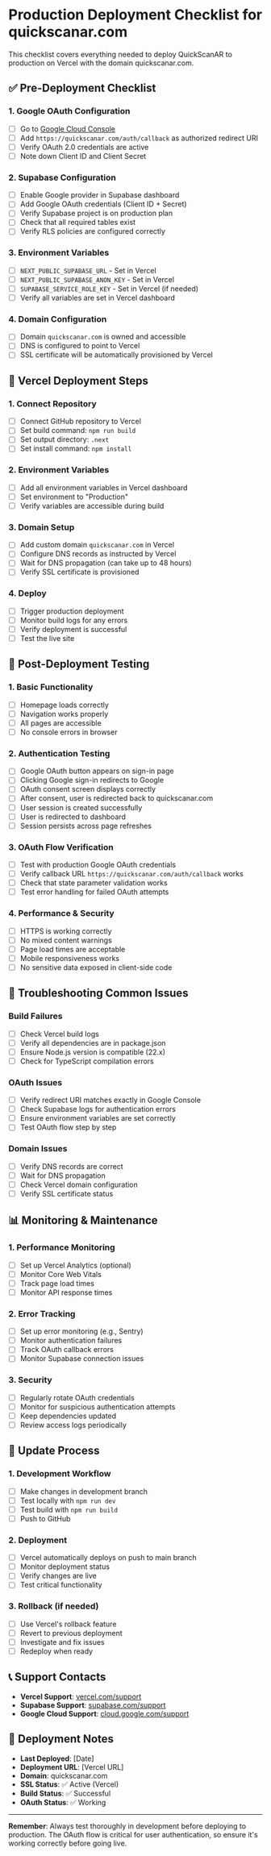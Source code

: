 # Production Deployment Checklist for quickscanar.com

This checklist covers everything needed to deploy QuickScanAR to production on Vercel with the domain quickscanar.com.

## ✅ **Pre-Deployment Checklist**

### 1. Google OAuth Configuration
- [ ] Go to [Google Cloud Console](https://console.cloud.google.com/)
- [ ] Add `https://quickscanar.com/auth/callback` as authorized redirect URI
- [ ] Verify OAuth 2.0 credentials are active
- [ ] Note down Client ID and Client Secret

### 2. Supabase Configuration
- [ ] Enable Google provider in Supabase dashboard
- [ ] Add Google OAuth credentials (Client ID + Secret)
- [ ] Verify Supabase project is on production plan
- [ ] Check that all required tables exist
- [ ] Verify RLS policies are configured correctly

### 3. Environment Variables
- [ ] `NEXT_PUBLIC_SUPABASE_URL` - Set in Vercel
- [ ] `NEXT_PUBLIC_SUPABASE_ANON_KEY` - Set in Vercel
- [ ] `SUPABASE_SERVICE_ROLE_KEY` - Set in Vercel (if needed)
- [ ] Verify all variables are set in Vercel dashboard

### 4. Domain Configuration
- [ ] Domain `quickscanar.com` is owned and accessible
- [ ] DNS is configured to point to Vercel
- [ ] SSL certificate will be automatically provisioned by Vercel

## 🚀 **Vercel Deployment Steps**

### 1. Connect Repository
- [ ] Connect GitHub repository to Vercel
- [ ] Set build command: `npm run build`
- [ ] Set output directory: `.next`
- [ ] Set install command: `npm install`

### 2. Environment Variables
- [ ] Add all environment variables in Vercel dashboard
- [ ] Set environment to "Production"
- [ ] Verify variables are accessible during build

### 3. Domain Setup
- [ ] Add custom domain `quickscanar.com` in Vercel
- [ ] Configure DNS records as instructed by Vercel
- [ ] Wait for DNS propagation (can take up to 48 hours)
- [ ] Verify SSL certificate is provisioned

### 4. Deploy
- [ ] Trigger production deployment
- [ ] Monitor build logs for any errors
- [ ] Verify deployment is successful
- [ ] Test the live site

## 🧪 **Post-Deployment Testing**

### 1. Basic Functionality
- [ ] Homepage loads correctly
- [ ] Navigation works properly
- [ ] All pages are accessible
- [ ] No console errors in browser

### 2. Authentication Testing
- [ ] Google OAuth button appears on sign-in page
- [ ] Clicking Google sign-in redirects to Google
- [ ] OAuth consent screen displays correctly
- [ ] After consent, user is redirected back to quickscanar.com
- [ ] User session is created successfully
- [ ] User is redirected to dashboard
- [ ] Session persists across page refreshes

### 3. OAuth Flow Verification
- [ ] Test with production Google OAuth credentials
- [ ] Verify callback URL `https://quickscanar.com/auth/callback` works
- [ ] Check that state parameter validation works
- [ ] Test error handling for failed OAuth attempts

### 4. Performance & Security
- [ ] HTTPS is working correctly
- [ ] No mixed content warnings
- [ ] Page load times are acceptable
- [ ] Mobile responsiveness works
- [ ] No sensitive data exposed in client-side code

## 🔧 **Troubleshooting Common Issues**

### Build Failures
- [ ] Check Vercel build logs
- [ ] Verify all dependencies are in package.json
- [ ] Ensure Node.js version is compatible (22.x)
- [ ] Check for TypeScript compilation errors

### OAuth Issues
- [ ] Verify redirect URI matches exactly in Google Console
- [ ] Check Supabase logs for authentication errors
- [ ] Ensure environment variables are set correctly
- [ ] Test OAuth flow step by step

### Domain Issues
- [ ] Verify DNS records are correct
- [ ] Wait for DNS propagation
- [ ] Check Vercel domain configuration
- [ ] Verify SSL certificate status

## 📊 **Monitoring & Maintenance**

### 1. Performance Monitoring
- [ ] Set up Vercel Analytics (optional)
- [ ] Monitor Core Web Vitals
- [ ] Track page load times
- [ ] Monitor API response times

### 2. Error Tracking
- [ ] Set up error monitoring (e.g., Sentry)
- [ ] Monitor authentication failures
- [ ] Track OAuth callback errors
- [ ] Monitor Supabase connection issues

### 3. Security
- [ ] Regularly rotate OAuth credentials
- [ ] Monitor for suspicious authentication attempts
- [ ] Keep dependencies updated
- [ ] Review access logs periodically

## 🔄 **Update Process**

### 1. Development Workflow
- [ ] Make changes in development branch
- [ ] Test locally with `npm run dev`
- [ ] Test build with `npm run build`
- [ ] Push to GitHub

### 2. Deployment
- [ ] Vercel automatically deploys on push to main branch
- [ ] Monitor deployment status
- [ ] Verify changes are live
- [ ] Test critical functionality

### 3. Rollback (if needed)
- [ ] Use Vercel's rollback feature
- [ ] Revert to previous deployment
- [ ] Investigate and fix issues
- [ ] Redeploy when ready

## 📞 **Support Contacts**

- **Vercel Support**: [vercel.com/support](https://vercel.com/support)
- **Supabase Support**: [supabase.com/support](https://supabase.com/support)
- **Google Cloud Support**: [cloud.google.com/support](https://cloud.google.com/support)

## 📝 **Deployment Notes**

- **Last Deployed**: [Date]
- **Deployment URL**: [Vercel URL]
- **Domain**: quickscanar.com
- **SSL Status**: ✅ Active (Vercel)
- **Build Status**: ✅ Successful
- **OAuth Status**: ✅ Working

---

**Remember**: Always test thoroughly in development before deploying to production. The OAuth flow is critical for user authentication, so ensure it's working correctly before going live.
